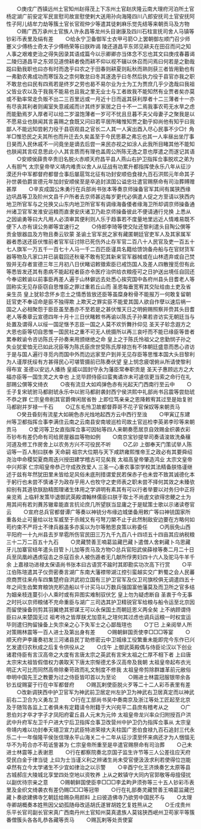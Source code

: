 <!-- { "loadSidebar": true } -->
　　○庚戌广西镇远州土官知州赵得茂上下冻州土官赵庆隆云南大理府河泊所土官杨定湖广前安定军民宣慰司故宣慰使剌大送用孙向海隆四川八郎安抚司土官安抚阿性子阿儿结牟力劫等簇土官长官观仲少等遣其徒剌麻乐觉先结等来朝贡马及方物
　　○赐广西万承州土官族人许永昌等龙州头目谢康及四川石柱宣抚司舍人马镇等钞彩币表里及绢有差
　　○给永宁卫备御军士衣甲弓箭○上罢朝御左顺门召少师蹇义少傅杨士奇太子少傅杨荣等曰朕昨谒  陵还道昌平东郊见耕夫在田召而问之知人事之艰难吏治之得失因录其语成篇今以示卿卿亦当体念不忘也其文曰庚戌春暮谒  二陵归道昌平之东郊见道傍耕者俛而耕不仰以视不辍以休召而问焉曰何若是之勤哉跽曰勤我职也曰亦有时而逸乎曰农之于田春则耕夏则耘秋而熟则获三者皆用勤也有一弗勤农弗成功而寒馁及之柰何敢怠曰冬其遂逸乎曰冬然后执力役于县官亦我之职不敢怠也曰民有四焉若是终岁之劳也曷不易尔业为士为工为贾庶几乎少逸哉曰我祖父皆业农以及于我我不能易也且我之里无业士与工者故我不能知然有业贾者矣亦莫或不勤率常走负贩不出二三百里远或一月近十日而返其获利厚者十二三薄者十一亦有尽丧其利者则阖室失意戚戚而计其终岁家居之日十不一二焉我事农苟无水旱之虑而能勤焉岁入厚者可以给二岁温饱薄者一岁可不忧且旦暮不夫父母妻子之聚我是以不愿易业也朕闻其言喜赐之食既又问曰若平居所睹惟知贾之勤乎抑尚他有知乎曰我鄙人不能远知尝躬力役于县窃观县之官长二人其一人寅出酉入尽心民事不少□忄角羊□惟恐民之夫其所也而升迁去久矣盖至于今民思慕之弗忘也其一人率昼出坐厅事日昊而入民休戚不一问竟坐是谪去后尝一来民亦视之如涂人此我所目睹其他不能知也朕闻其言叹息思此小人其言质而有理也盖周公所陈无逸之意也厚遣之而遂记其语
　　○安顺侯薛贵卒贵旧名脱火赤顺天府昌平县人燕山右护卫指挥佥事脱欢之弟为人有胆气  太宗皇帝举义靖内难贵以舍人从征战有功累升都指挥使永乐八年从征沙漠还升中军都督府都督佥事后屡扈驾北征有功封安顺伯食禄九百石洪熙元年命其子孙世袭伯爵宣德元年加封安顺侯至是卒追封滨国公谥忠壮遣官赐祭命有司治葬赙赠甚厚
　　○辛亥成国公朱勇行在兵部尚书张本等奏京师操备官军其间有属狭西缘边巩昌等卫及阶州文县千户所者去京师甚远每岁更代必俱遣人促之方至请以狭西内地卫所官军与之兑换又山东内地卫所官军有调缘海备倭者缘海卫所却调京师操备通州诸卫官军发淮安运粮而直隶安庆诸卫乃赴京师操备彼此不便请通行兑换  上悉从之因谕勇等曰大凡用人必湏审其便利则人乐于趋事若不度量地里远近人情难易既不便下人亦有误公务卿等宜速行之
　　○侍郎李琦等使交阯还黎利遣头目陶公僎等贡金银器皿及方物且奏云钦蒙  圣谕土官军民之家有藏匿朝廷官吏军人及其家属军器者悉送还臣伏惟前者官军征讨除已死伤外止存军官二百八十人民官及吏一百五十七人旗军一万五千一百七十人马一千二百匹臣谨具名籍给馈饷备舟船与在官财货军器等物及凡家口并已装载回还秋毫不敢有犯其新来官军器械或在山林遗弃或自己焚毁并无存者宣德三年三月初八日伏睹诏敕徵索臣已戒饬国人及差人四散搜觅但有此等悉皆发还其有患病不能起程者臣亦令医疗治供给衣粮痊可之日护送出境任自回还今奉诏敕谕以前事臣再差人遍于山林僻远去处悉心挨究国中各府州县头目耆老人等固称实无见存臣窃自思惟臣之罪过重若丘山而  圣恩每垂宽宥其交阯给由土吏及省亲生员  皇上犹轸念怀乡恋土之情悉皆放还臣等虽糜身粉骨不能报万一何敢复留朝廷官吏不奉诏命是臣不独得欺  上欺天之罪实臣不能爱其国人欲自作孽以速后祸一国之人必相聚怨于臣臣虽至愚亦不至若是之甚伏惟天日之明俯赐照察并赍其头目耆老人等奏章云宣德四年十月十三日伏睹敕书再谕以陈氏子孙果若咨访实无朝廷当与处置及谓得人以绥一国足惬予志臣一国之人莫不欢忻舞抃仰见  圣天子轸念遐方之大恩也臣等切自思惟一国民社之重不可无人统摄所以再三哀吁而不能已缘臣等昔者累奉敕谕令咨访陈氏子孙奏来用颁继绝之命  皇上之于陈氏怜祖父之忠勤悯子孙之失业犹爱恤无已如此况臣等为陈氏臣庶世受陈氏厚禄岂有不体朝廷盛意而悉心咨访于是与国人遍行寻觅内而国中外而边远家至户到并无见存臣等思惟本国大头目黎利为人谨厚抚绥有方甚得民心可堪管摄前已陈奏伏望  皇上悯念疲氓俯从所请使黎利得布宣  圣德以安远人播扬  皇威以固封守永为藩臣常奉职贡是  圣天子惠顾远方之大福亦臣等一国生灵之大幸也  上览毕顾侍臣曰蛮夷谲诈未可遽信更当索之命行在礼部赐公僎等文绮衣
　　○夜有流旦大如鸡弹色赤有光起天门西南行至云中
　　○壬子复宋琥驸马都尉琥永乐中以驸马都尉袭封西宁侯洪熙中礼部尚书吕震等尝劾琥不恭之罪  仁宗皇帝削其官爵俾闲居省咎  上即位笃亲亲之恩降敕宥其过至是始复驸马都尉并岁禄一千石
　　○辽东毛怜卫故都督莽哥不花子官保奴等来朝贡马
　　○癸丑昏刻有流星大如碗色赤光烛地起西方云中西行至浊
　　○甲寅辽东建州等卫都指挥佥事李满住云南之云南县安南坡巡检司故土官巡检李英弟李珍等来朝贡马
　　○爱河等卫女直指挥佥事可因帖等四人来朝奏愿居京自效赐金织袭衣彩币钞布有差仍命有司给房屋器皿等物如例
　　○南京宝钞提举司奏请浚故洗桑穰河道及修工作房舍上以农务方兴不可役民不听
　　○乙卯  上御奉天门策试举人陈诏等一百人制曰朕奉  天命嗣  祖宗大位期与天下咸跻雍熙惟帝王之政必有其要舜绍尧治申命稷契夏商周迭兴授田建学稽古可见矣我  太祖高皇帝肇造鸿业  太宗文皇帝中兴邦家  仁宗昭皇帝恭己守成孜孜爱人  三圣一心重农事崇学校其法精备朕恪谨继述于兹有年然犹田里未皆给足风俗未底刑措谓爱民若保赤子也未尝不致其诚德化本于躬行也未尝不慎诸子为政存乎用人也牧守之吏师表之职未尝不择何其效之未臻欤抑别有其道欤朕励精图理诸生体用之学讲明有素其有可以行者举要以对务归中正将亲览焉  上临轩发策毕退御武英殿谓翰林儒臣曰朕于取士不尚虗文欲得忠鲠之士为用其间有若刘蕡苏辙辈能直言抗论庶几所望朕当显庸之于是赋策士歌以示诸读卷官云
　　○宣府总兵官都督谭广等奏以神铳分布缘边城堡备用敕广等曰神铳国家所重各处止可量给以壮军威至于杀贼又有弓弩刀槊不止于此然制敌安边要在方略何如苟约束不严将士不律兵器虽多亦奚以为尔等勉思良策以称委任
　　○丙辰免山西平阳府一十九州县去岁旱雹所伤官民田三万九千九百八十四顷五十四亩其应纳税粮三十二万二百五十九石
　　○灵藏赞善王喃葛监藏巴藏卜遣僧人舍剌藏卜乌思藏牙儿加寨官结年遣头目管卜儿加等贡马及方物○总兵官阳武侯薛禄等奏二月二十日兵至凤凰岭遇虏寇击之杀寇百余人被伤遁者无几献所俘男妇四十六人及驼马牛羊千余  上嘉禄功进禄太保语尚书张本曰古语赏不踰时其即勘实功次高下行赏
　　○平江伯陈瑄遣其子仪赍密奏言湖广东南大藩襟带湖江控引蛮越实交广黔蜀之会人民蕃庶商贾往来舟车四集楚府自洪武初立国有三护卫官军及仪卫司旗校俱无调遣四五十年之间生齿繁育粮饷充积造船以千计买马以万数兵强国富他藩莫及而卫所之官多结为姻亲枝连蔓引小人乘时或有异图实难制驭伏乞  皇上勿为疑虑断自  圣衷于今无事之时托以京师粮储不充命重臣与湖广三司选其护卫精锐官军给粮与船令运至北京因而留使操备则剪其羽翼绝其邪谋王可以永保国土而朝廷恩义两全矣  上不纳顾谓侍臣曰从来楚国无过  祖考待之皆厚朕尤加意礼之瑄何其过虑也调兵运粮一时权宜运毕则遣归拘留操备上失宗亲之心下失军士之心鄙哉瑄也
　　○丁巳  上亲阅举人所对策赐林震等一百人进士及第出身有差
　　○赐朝鲜国贡使李□□□等宴
　　○顺天府尹李庸奏初发三河诸县民丁助修密云中卫城缘工役繁重未能即完今东作已兴乞发遣归农秋成之后复令供役从之
　　○戊午  上御武英殿偶与侍臣论汉以下创业诸君侍臣有言汉高帝之大度有言唐太宗之英武有言宋太祖之仁厚不相下者  上曰唐太宗宋太祖皆假借权力袭取天下唐太宗惭德尤多汉高帝及我朝  太祖皇帝起布衣光明正大可比而同然高帝除秦苛政而礼文制度不修我  太祖皇帝剪除群雄革前元敝俗申明中国先王之教要为过之侍臣皆叩首以为至论
　　○赐进士林震冠服银带余各钞五绽赐宴于行在中军都督府
　　○赐瓦剌使臣脱火歹等二十二人彩币表里有差
　　○改新调狭西中护卫官军为神武前卫居定州左护卫为神武右卫居真定而以神武前右二卫合为义勇左卫
　　○行在工部尚书吴中奏南京及浙江等处工匠起至北京及于随驾各监上工者俱未有定籍请令附籍于大兴宛平二县庶有稽考从之
　　○广恩伯刘才卒才字子才凤阳府霍丘县人元末为元帅  太祖皇帝龙兴率众归附授百户洪武中升府军左卫千户进大宁后卫指挥佥事卫改营州中护卫仍为指挥佥事从  太宗皇帝靖内难以功封奉天翊卫宣力武臣特进荣禄大夫柱国广恩伯食禄九百石追封三代永乐二十一年偕隆平侯张信理永平山海关二十二年从征沙漠至怀来病还才为人悃愊无华不为苟合亦不苟诋訾甚为  仁宗皇帝所重至是卒遣官赐祭命有司治葬
　　○己未进士林震等上表谢恩
　　○行在都察院奏北京国子监生许节等三人公差往应天府受民白金于律当徒  上曰为士当谨义利之辨诸生尚未受官便汲汲求利若使得位岂能卓然有立今太学诸生不少宜如律治之以示警
　　○辛酉宁化王济焕奏乞太原等县古城郝庄大陵城北享堂四处空地以资牧养  上从之敕镇守大同内官郭敬等毋擅侵扰以副优待宗亲之意
　　○赐朝鲜国使臣李□□□李孟畇尹须弥等三十五人钞彩币表里及金织文绮袭衣有差仍赐□□□等冠带
　　○行在礼部奏灵藏赞善王喃葛监藏巴藏卜奏欲建佛寺乞朝廷给赐杂用颜料  上曰彼造佛寺乃欲劳中国民不与
　　○太理寺卿胡概奏本姓熊因父幼孤随母改适胡氏遂冒胡姓乞复姓熊从之
　　○壬戌贵州乐平长官司副长官宋真广西南丹州土官知州莫真遣族人莫铭狭西岷州卫苟家平等簇番僧簇头各各癿恭各藏等贡马
　　○赐瓦剌等处贡使宴
